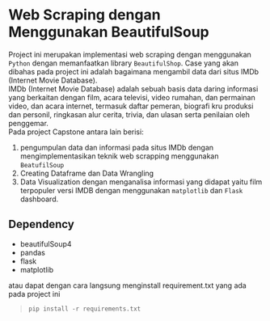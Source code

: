# Web Scraping dengan Menggunakan BeautifulSoup <br>
Project ini merupakan implementasi web scraping dengan menggunakan `Python` dengan memanfaatkan library `BeautifulShop`. Case yang akan dibahas pada project ini adalah bagaimana mengambil data dari situs IMDb (Internet Movie Database).<br>
IMDb (Internet Movie Database) adalah sebuah basis data daring informasi yang berkaitan dengan film, acara televisi, video rumahan, dan permainan video, dan acara internet, termasuk daftar pemeran, biografi kru produksi dan personil, ringkasan alur cerita, trivia, dan ulasan serta penilaian oleh penggemar.<br>
Pada project Capstone antara lain berisi: 
1. pengumpulan data dan informasi pada situs IMDb dengan mengimplementasikan teknik web scrapping menggunakan `BeatufilSoup`
2. Creating Dataframe dan Data Wrangling
2. Data Visualization dengan menganalisa informasi yang didapat yaitu film terpopuler versi IMDB dengan menggunakan `matplotlib` dan `Flask` dashboard.

## Dependency ##
- beautifulSoup4
- pandas
- flask
- matplotlib

atau dapat dengan cara langsung menginstall requirement.txt yang ada pada project ini
> `pip install -r requirements.txt`

